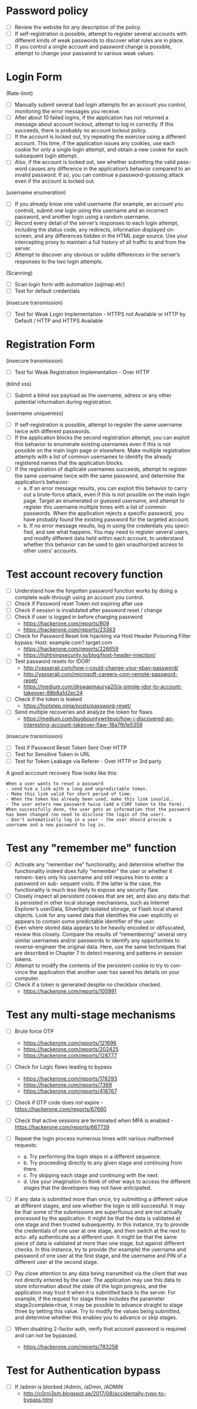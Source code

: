 # Password policy

- [ ] Review the website for any description of the policy.
- [ ] If self-registration is possible, attempt to register several accounts with different kinds of weak passwords to discover what rules are in place.
- [ ] If you control a single account and password change is possible, attempt to change your password to various weak values.

# Login Form

(Rate-limit)

- [ ] Manually submit several bad login attempts for an account you control, monitoring the error messages you receive.
- [ ] After about 10 failed logins, if the application has not returned a message about account lockout, attempt to log in correctly. If this succeeds, there is probably no account lockout policy.
- [ ] If the account is locked out, try repeating the exercise using a different account. This time, if the application issues any cookies, use each cookie for only a single login attempt, and obtain a new cookie for each subsequent login attempt.
- [ ] Also, if the account is locked out, see whether submitting the valid pass- word causes any difference in the application’s behavior compared to an invalid password. If so, you can continue a password-guessing attack even if the account is locked out.

(username enumeration)

- [ ] If you already know one valid username (for example, an account you control), submit one login using this username and an incorrect password, and another login using a random username.
- [ ] Record every detail of the server’s responses to each login attempt, including the status code, any redirects, information displayed on- screen, and any differences hidden in the HTML page source. Use your intercepting proxy to maintain a full history of all traffic to and from the server.
- [ ] Attempt to discover any obvious or subtle differences in the server’s responses to the two login attempts.

(Scanning)

- [ ] Scan login form with automation (sqlmap etc)
- [ ] Test for default credentials

(insecure transmission)
- [ ] Test for Weak Login Implementation - HTTPS not Available or HTTP by Default / HTTP and HTTPS Available

# Registration Form

(insecure transmission)

- [ ] Test for Weak Registration Implementation - Over HTTP

(blind xss)

- [ ] Submit a blind xss payload as the username, adress or any other potential information during registration.

(username uniqueness)

- [ ] If self-registration is possible, attempt to register the same username twice with different passwords.
- [ ] If the application blocks the second registration attempt, you can exploit this behavior to enumerate existing usernames even if this is not possible on the main login page or elsewhere. Make multiple registration attempts with a list of common usernames to identify the already registered names that the application blocks.
- [ ] If the registration of duplicate usernames succeeds, attempt to register the same username twice with the same password, and determine the application’s behavior:
   -  a. If an error message results, you can exploit this behavior to carry out a brute-force attack, even if this is not possible on the main login page. Target an enumerated or guessed username, and attempt to register this username multiple times with a list of common passwords. When the application rejects a specific password, you have probably found the existing password for the targeted account.
   -  b. If no error message results, log in using the credentials you speci- fied, and see what happens. You may need to register several users, and modify different data held within each account, to understand whether this behavior can be used to gain unauthorized access to other users’ accounts.


# Test account recovery function

- [ ] Understand how the forgotten password function works by doing a complete walk-through using an account you control.
- [ ] Check if Password reset Token not expiring after use
- [ ] Check if session is invalidated after password reset / change
- [ ] Check if user is logged in before changing password
    - https://hackerone.com/reports/809
    - https://hackerone.com/reports/23363
- [ ] Check for Password Reset link hijacking via Host Header Poisoning Filter bypass: Host: example.com?.target.com 
    - https://hackerone.com/reports/226659 
    - https://lightningsecurity.io/blog/host-header-injection/
- [ ] Test password resets for IDOR!
    - http://yasserali.com/how-i-could-change-your-ebay-password/
    - http://yasserali.com/microsoft-careers-com-remote-password-reset/
    - https://medium.com/@swapmaurya20/a-simple-idor-to-account-takeover-88b8a1d2ec24
- [ ] Check if the token is leaked
    - https://footstep.ninja/posts/password-reset/
- [ ] Send multiple recoveries and analyze the token for flaws.
    - https://medium.com/bugbountywriteup/how-i-discovered-an-interesting-account-takeover-flaw-18a7fb1e5359

(insecure transmission)
- [ ] Test if Password Reset Token Sent Over HTTP
- [ ] Test for Sensitive Token in URL
- [ ] Test for Token Leakage via Referer - Over HTTP or 3rd party

A good acccount recovery flow looks like this:
```
When a user wants to reset a password 
- send him a link with a long and unpredictable token. 
- Make this link valid for short period of time. 
- When the token has already been used, make this link invalid.. 
- The user enters new password twice (add a CSRF token to the form). When successfully done, the user gets an information that the password has been changed (no need to disclose the login of the user). 
- Don't automatically log in a user - the user should provide a username and a new password to log in.
```

# Test any "remember me" function
- [ ] Activate any “remember me” functionality, and determine whether the functionality indeed does fully “remember” the user or whether it remem- bers only his username and still requires him to enter a password on sub- sequent visits. If the latter is the case, the functionality is much less likely to expose any security flaw.
- [ ] Closely inspect all persistent cookies that are set, and also any data that is persisted in other local storage mechanisms, such as Internet Explorer’s userData, Silverlight isolated storage, or Flash local shared objects. Look for any saved data that identifies the user explicitly or appears to contain some predictable identifier of the user.
- [ ] Even where stored data appears to be heavily encoded or obfuscated, review this closely. Compare the results of “remembering” several very similar usernames and/or passwords to identify any opportunities to reverse-engineer the original data. Here, use the same techniques that are described in Chapter 7 to detect meaning and patterns in session tokens.
- [ ] Attempt to modify the contents of the persistent cookie to try to con- vince the application that another user has saved his details on your computer.
- [ ] Check if a token is generated despite no checkbox checked.
    - https://hackerone.com/reports/105991


# Test any multi-stage mechanisms
- [ ] Brute force OTP
    - https://hackerone.com/reports/121696
    - https://hackerone.com/reports/202425
    - https://hackerone.com/reports/128777

- [ ] Check for Logic flaws leading to bypass 
    - https://hackerone.com/reports/178293
    - https://hackerone.com/reports/7369
    - https://hackerone.com/reports/418767
- [ ] Check if OTP code does not expire - https://hackerone.com/reports/67660
- [ ] Check that active sessions are terminated when MFA is enabled - https://hackerone.com/reports/667739
- [ ] Repeat the login process numerous times with various malformed requests:
   - a. Try performing the login steps in a different sequence.
   - b. Try proceeding directly to any given stage and continuing from there.
   - c. Try skipping each stage and continuing with the next.
   - d. Use your imagination to think of other ways to access the different stages that the developers may not have anticipated.
- [ ] If any data is submitted more than once, try submitting a different value at different stages, and see whether the login is still successful. It may be that some of the submissions are superfluous and are not actually processed by the application. It might be that the data is validated at one stage and then trusted subsequently. In this instance, try to provide the credentials of one user at one stage, and then switch at the next to actu- ally authenticate as a different user. It might be that the same piece of data is validated at more than one stage, but against different checks. In this instance, try to provide (for example) the username and password of one user at the first stage, and the username and PIN of a different user at the second stage.
- [ ] Pay close attention to any data being transmitted via the client that was not directly entered by the user. The application may use this data to store information about the state of the login progress, and the application may trust it when it is submitted back to the server. For example, if the request for stage three includes the parameter stage2complete=true, it may be possible to advance straight to stage three by setting this value. Try to modify the values being submitted, and determine whether this enables you to advance or skip stages.
- [ ] When disabling 2-factor auth, verify that account password is required and can not be bypassed.
   - https://hackerone.com/reports/783258

# Test for Authentication bypass
- [ ] If /admin is blocked /Admin, /aDmin, /ADMIN
    - http://c0rni3sm.blogspot.se/2017/08/accidentally-typo-to-bypass.html
